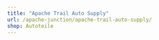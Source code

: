 ```yaml
---
title: "Apache Trail Auto Supply"
url: /apache-junction/apache-trail-auto-supply/
shop: Autoteile
---
```

